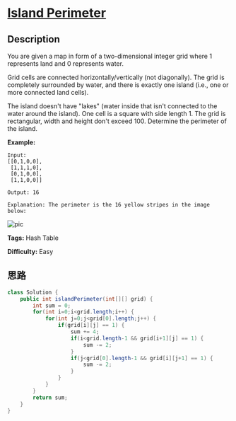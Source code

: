 # [Island Perimeter][title]

## Description

You are given a map in form of a two-dimensional integer grid where 1 represents land and 0 represents water.

Grid cells are connected horizontally/vertically (not diagonally). The grid is completely surrounded by water, and there is exactly one island (i.e., one or more connected land cells).

The island doesn't have "lakes" (water inside that isn't connected to the water around the island). One cell is a square with side length 1. The grid is rectangular, width and height don't exceed 100. Determine the perimeter of the
island.

**Example:**

```
Input:
[[0,1,0,0],
 [1,1,1,0],
 [0,1,0,0],
 [1,1,0,0]]

Output: 16

Explanation: The perimeter is the 16 yellow stripes in the image below:
```

![pic](https://assets.leetcode.com/uploads/2018/10/12/island.png)

**Tags:** Hash Table

**Difficulty:** Easy

## 思路

``` java
class Solution {
    public int islandPerimeter(int[][] grid) {
        int sum = 0;
        for(int i=0;i<grid.length;i++) {
            for(int j=0;j<grid[0].length;j++) {
                if(grid[i][j] == 1) {
                    sum += 4;
                    if(i<grid.length-1 && grid[i+1][j] == 1) {
                        sum -= 2;
                    }
                    if(j<grid[0].length-1 && grid[i][j+1] == 1) {
                        sum -= 2;
                    }
                }
            }
        }
        return sum;
    }
}
```

[title]: https://leetcode.com/problems/island-perimeter
